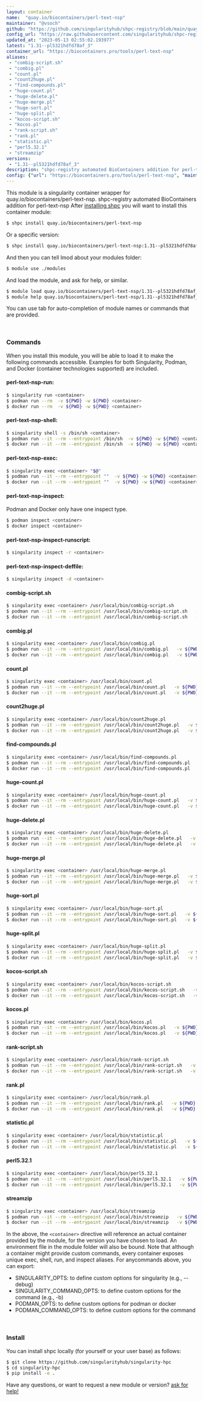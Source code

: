 ```yaml
---
layout: container
name:  "quay.io/biocontainers/perl-text-nsp"
maintainer: "@vsoch"
github: "https://github.com/singularityhub/shpc-registry/blob/main/quay.io/biocontainers/perl-text-nsp/container.yaml"
config_url: "https://raw.githubusercontent.com/singularityhub/shpc-registry/main/quay.io/biocontainers/perl-text-nsp/container.yaml"
updated_at: "2023-05-13 02:55:02.193977"
latest: "1.31--pl5321hdfd78af_3"
container_url: "https://biocontainers.pro/tools/perl-text-nsp"
aliases:
 - "combig-script.sh"
 - "combig.pl"
 - "count.pl"
 - "count2huge.pl"
 - "find-compounds.pl"
 - "huge-count.pl"
 - "huge-delete.pl"
 - "huge-merge.pl"
 - "huge-sort.pl"
 - "huge-split.pl"
 - "kocos-script.sh"
 - "kocos.pl"
 - "rank-script.sh"
 - "rank.pl"
 - "statistic.pl"
 - "perl5.32.1"
 - "streamzip"
versions:
 - "1.31--pl5321hdfd78af_3"
description: "shpc-registry automated BioContainers addition for perl-text-nsp"
config: {"url": "https://biocontainers.pro/tools/perl-text-nsp", "maintainer": "@vsoch", "description": "shpc-registry automated BioContainers addition for perl-text-nsp", "latest": {"1.31--pl5321hdfd78af_3": "sha256:c34f9645cfbe56ece8183c2dd1ec5bcdf95d84d198208677572831f585b3c8e5"}, "tags": {"1.31--pl5321hdfd78af_3": "sha256:c34f9645cfbe56ece8183c2dd1ec5bcdf95d84d198208677572831f585b3c8e5"}, "docker": "quay.io/biocontainers/perl-text-nsp", "aliases": {"combig-script.sh": "/usr/local/bin/combig-script.sh", "combig.pl": "/usr/local/bin/combig.pl", "count.pl": "/usr/local/bin/count.pl", "count2huge.pl": "/usr/local/bin/count2huge.pl", "find-compounds.pl": "/usr/local/bin/find-compounds.pl", "huge-count.pl": "/usr/local/bin/huge-count.pl", "huge-delete.pl": "/usr/local/bin/huge-delete.pl", "huge-merge.pl": "/usr/local/bin/huge-merge.pl", "huge-sort.pl": "/usr/local/bin/huge-sort.pl", "huge-split.pl": "/usr/local/bin/huge-split.pl", "kocos-script.sh": "/usr/local/bin/kocos-script.sh", "kocos.pl": "/usr/local/bin/kocos.pl", "rank-script.sh": "/usr/local/bin/rank-script.sh", "rank.pl": "/usr/local/bin/rank.pl", "statistic.pl": "/usr/local/bin/statistic.pl", "perl5.32.1": "/usr/local/bin/perl5.32.1", "streamzip": "/usr/local/bin/streamzip"}}
---
```


This module is a singularity container wrapper for quay.io/biocontainers/perl-text-nsp.
shpc-registry automated BioContainers addition for perl-text-nsp
After [installing shpc](#install) you will want to install this container module:


```bash
$ shpc install quay.io/biocontainers/perl-text-nsp
```

Or a specific version:

```bash
$ shpc install quay.io/biocontainers/perl-text-nsp:1.31--pl5321hdfd78af_3
```

And then you can tell lmod about your modules folder:

```bash
$ module use ./modules
```

And load the module, and ask for help, or similar.

```bash
$ module load quay.io/biocontainers/perl-text-nsp/1.31--pl5321hdfd78af_3
$ module help quay.io/biocontainers/perl-text-nsp/1.31--pl5321hdfd78af_3
```

You can use tab for auto-completion of module names or commands that are provided.

<br>

### Commands

When you install this module, you will be able to load it to make the following commands accessible.
Examples for both Singularity, Podman, and Docker (container technologies supported) are included.

#### perl-text-nsp-run:

```bash
$ singularity run <container>
$ podman run --rm  -v ${PWD} -w ${PWD} <container>
$ docker run --rm  -v ${PWD} -w ${PWD} <container>
```

#### perl-text-nsp-shell:

```bash
$ singularity shell -s /bin/sh <container>
$ podman run --it --rm --entrypoint /bin/sh  -v ${PWD} -w ${PWD} <container>
$ docker run --it --rm --entrypoint /bin/sh  -v ${PWD} -w ${PWD} <container>
```

#### perl-text-nsp-exec:

```bash
$ singularity exec <container> "$@"
$ podman run --it --rm --entrypoint ""  -v ${PWD} -w ${PWD} <container> "$@"
$ docker run --it --rm --entrypoint ""  -v ${PWD} -w ${PWD} <container> "$@"
```

#### perl-text-nsp-inspect:

Podman and Docker only have one inspect type.

```bash
$ podman inspect <container>
$ docker inspect <container>
```

#### perl-text-nsp-inspect-runscript:

```bash
$ singularity inspect -r <container>
```

#### perl-text-nsp-inspect-deffile:

```bash
$ singularity inspect -d <container>
```


#### combig-script.sh

```bash
$ singularity exec <container> /usr/local/bin/combig-script.sh
$ podman run --it --rm --entrypoint /usr/local/bin/combig-script.sh   -v ${PWD} -w ${PWD} <container> -c " $@"
$ docker run --it --rm --entrypoint /usr/local/bin/combig-script.sh   -v ${PWD} -w ${PWD} <container> -c " $@"
```


#### combig.pl

```bash
$ singularity exec <container> /usr/local/bin/combig.pl
$ podman run --it --rm --entrypoint /usr/local/bin/combig.pl   -v ${PWD} -w ${PWD} <container> -c " $@"
$ docker run --it --rm --entrypoint /usr/local/bin/combig.pl   -v ${PWD} -w ${PWD} <container> -c " $@"
```


#### count.pl

```bash
$ singularity exec <container> /usr/local/bin/count.pl
$ podman run --it --rm --entrypoint /usr/local/bin/count.pl   -v ${PWD} -w ${PWD} <container> -c " $@"
$ docker run --it --rm --entrypoint /usr/local/bin/count.pl   -v ${PWD} -w ${PWD} <container> -c " $@"
```


#### count2huge.pl

```bash
$ singularity exec <container> /usr/local/bin/count2huge.pl
$ podman run --it --rm --entrypoint /usr/local/bin/count2huge.pl   -v ${PWD} -w ${PWD} <container> -c " $@"
$ docker run --it --rm --entrypoint /usr/local/bin/count2huge.pl   -v ${PWD} -w ${PWD} <container> -c " $@"
```


#### find-compounds.pl

```bash
$ singularity exec <container> /usr/local/bin/find-compounds.pl
$ podman run --it --rm --entrypoint /usr/local/bin/find-compounds.pl   -v ${PWD} -w ${PWD} <container> -c " $@"
$ docker run --it --rm --entrypoint /usr/local/bin/find-compounds.pl   -v ${PWD} -w ${PWD} <container> -c " $@"
```


#### huge-count.pl

```bash
$ singularity exec <container> /usr/local/bin/huge-count.pl
$ podman run --it --rm --entrypoint /usr/local/bin/huge-count.pl   -v ${PWD} -w ${PWD} <container> -c " $@"
$ docker run --it --rm --entrypoint /usr/local/bin/huge-count.pl   -v ${PWD} -w ${PWD} <container> -c " $@"
```


#### huge-delete.pl

```bash
$ singularity exec <container> /usr/local/bin/huge-delete.pl
$ podman run --it --rm --entrypoint /usr/local/bin/huge-delete.pl   -v ${PWD} -w ${PWD} <container> -c " $@"
$ docker run --it --rm --entrypoint /usr/local/bin/huge-delete.pl   -v ${PWD} -w ${PWD} <container> -c " $@"
```


#### huge-merge.pl

```bash
$ singularity exec <container> /usr/local/bin/huge-merge.pl
$ podman run --it --rm --entrypoint /usr/local/bin/huge-merge.pl   -v ${PWD} -w ${PWD} <container> -c " $@"
$ docker run --it --rm --entrypoint /usr/local/bin/huge-merge.pl   -v ${PWD} -w ${PWD} <container> -c " $@"
```


#### huge-sort.pl

```bash
$ singularity exec <container> /usr/local/bin/huge-sort.pl
$ podman run --it --rm --entrypoint /usr/local/bin/huge-sort.pl   -v ${PWD} -w ${PWD} <container> -c " $@"
$ docker run --it --rm --entrypoint /usr/local/bin/huge-sort.pl   -v ${PWD} -w ${PWD} <container> -c " $@"
```


#### huge-split.pl

```bash
$ singularity exec <container> /usr/local/bin/huge-split.pl
$ podman run --it --rm --entrypoint /usr/local/bin/huge-split.pl   -v ${PWD} -w ${PWD} <container> -c " $@"
$ docker run --it --rm --entrypoint /usr/local/bin/huge-split.pl   -v ${PWD} -w ${PWD} <container> -c " $@"
```


#### kocos-script.sh

```bash
$ singularity exec <container> /usr/local/bin/kocos-script.sh
$ podman run --it --rm --entrypoint /usr/local/bin/kocos-script.sh   -v ${PWD} -w ${PWD} <container> -c " $@"
$ docker run --it --rm --entrypoint /usr/local/bin/kocos-script.sh   -v ${PWD} -w ${PWD} <container> -c " $@"
```


#### kocos.pl

```bash
$ singularity exec <container> /usr/local/bin/kocos.pl
$ podman run --it --rm --entrypoint /usr/local/bin/kocos.pl   -v ${PWD} -w ${PWD} <container> -c " $@"
$ docker run --it --rm --entrypoint /usr/local/bin/kocos.pl   -v ${PWD} -w ${PWD} <container> -c " $@"
```


#### rank-script.sh

```bash
$ singularity exec <container> /usr/local/bin/rank-script.sh
$ podman run --it --rm --entrypoint /usr/local/bin/rank-script.sh   -v ${PWD} -w ${PWD} <container> -c " $@"
$ docker run --it --rm --entrypoint /usr/local/bin/rank-script.sh   -v ${PWD} -w ${PWD} <container> -c " $@"
```


#### rank.pl

```bash
$ singularity exec <container> /usr/local/bin/rank.pl
$ podman run --it --rm --entrypoint /usr/local/bin/rank.pl   -v ${PWD} -w ${PWD} <container> -c " $@"
$ docker run --it --rm --entrypoint /usr/local/bin/rank.pl   -v ${PWD} -w ${PWD} <container> -c " $@"
```


#### statistic.pl

```bash
$ singularity exec <container> /usr/local/bin/statistic.pl
$ podman run --it --rm --entrypoint /usr/local/bin/statistic.pl   -v ${PWD} -w ${PWD} <container> -c " $@"
$ docker run --it --rm --entrypoint /usr/local/bin/statistic.pl   -v ${PWD} -w ${PWD} <container> -c " $@"
```


#### perl5.32.1

```bash
$ singularity exec <container> /usr/local/bin/perl5.32.1
$ podman run --it --rm --entrypoint /usr/local/bin/perl5.32.1   -v ${PWD} -w ${PWD} <container> -c " $@"
$ docker run --it --rm --entrypoint /usr/local/bin/perl5.32.1   -v ${PWD} -w ${PWD} <container> -c " $@"
```


#### streamzip

```bash
$ singularity exec <container> /usr/local/bin/streamzip
$ podman run --it --rm --entrypoint /usr/local/bin/streamzip   -v ${PWD} -w ${PWD} <container> -c " $@"
$ docker run --it --rm --entrypoint /usr/local/bin/streamzip   -v ${PWD} -w ${PWD} <container> -c " $@"
```



In the above, the `<container>` directive will reference an actual container provided
by the module, for the version you have chosen to load. An environment file in the
module folder will also be bound. Note that although a container
might provide custom commands, every container exposes unique exec, shell, run, and
inspect aliases. For anycommands above, you can export:

 - SINGULARITY_OPTS: to define custom options for singularity (e.g., --debug)
 - SINGULARITY_COMMAND_OPTS: to define custom options for the command (e.g., -b)
 - PODMAN_OPTS: to define custom options for podman or docker
 - PODMAN_COMMAND_OPTS: to define custom options for the command

<br>

### Install

You can install shpc locally (for yourself or your user base) as follows:

```bash
$ git clone https://github.com/singularityhub/singularity-hpc
$ cd singularity-hpc
$ pip install -e .
```

Have any questions, or want to request a new module or version? [ask for help!](https://github.com/singularityhub/singularity-hpc/issues)